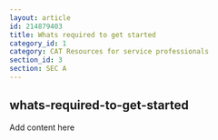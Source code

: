 ```yaml
---
layout: article
id: 214879403
title: Whats required to get started
category_id: 1
category: CAT Resources for service professionals
section_id: 3
section: SEC A
---
```


## whats-required-to-get-started

Add content here
